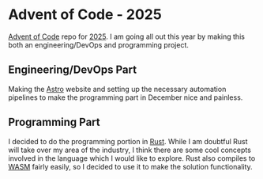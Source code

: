 # Advent of Code - 2025
[Advent of Code](https://adventofcode.com/) repo for [2025](https://adventofcode.com/2025/).
I am going all out this year by making this both an engineering/DevOps and programming project.

## Engineering/DevOps Part
Making the [Astro](https://astro.build) website and setting up the necessary automation pipelines to make the programming part in December nice and painless.

## Programming Part
I decided to do the programming portion in [Rust](https://www.rust-lang.org).
While I am doubtful Rust will take over my area of the industry, I think there are some cool concepts involved in the language which I would like to explore.
Rust also compiles to [WASM](https://webassembly.org) fairly easily, so I decided to use it to make the solution functionality.
